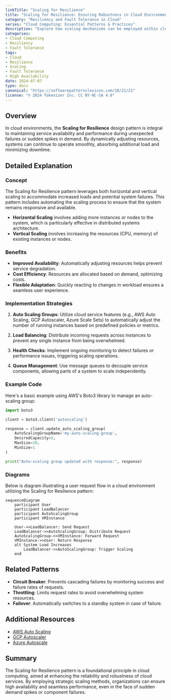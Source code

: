 ```yaml
---
linkTitle: "Scaling for Resilience"
title: "Scaling for Resilience: Ensuring Robustness in Cloud Environments"
category: "Resiliency and Fault Tolerance in Cloud"
series: "Cloud Computing: Essential Patterns & Practices"
description: "Explore how scaling mechanisms can be employed within cloud infrastructures to enhance system resilience, effectively absorbing load during failures and maintaining availability."
categories:
- Cloud Computing
- Resiliency
- Fault Tolerance
tags:
- Cloud
- Resilience
- Scaling
- Fault Tolerance
- High Availability
date: 2024-07-07
type: docs
canonical: "https://softwarepatternslexicon.com/18/21/21"
license: "© 2024 Tokenizer Inc. CC BY-NC-SA 4.0"
---
```


## Overview

In cloud environments, the **Scaling for Resilience** design pattern is integral to maintaining service availability and performance during unexpected failures or sudden spikes in demand. By dynamically adjusting resources, systems can continue to operate smoothly, absorbing additional load and minimizing downtime.

## Detailed Explanation

### Concept

The Scaling for Resilience pattern leverages both horizontal and vertical scaling to accommodate increased loads and potential system failures. This pattern includes automating the scaling process to ensure that the system remains responsive and available.

- **Horizontal Scaling** involves adding more instances or nodes to the system, which is particularly effective in distributed systems architecture.
- **Vertical Scaling** involves increasing the resources (CPU, memory) of existing instances or nodes. 

### Benefits

- **Improved Availability**: Automatically adjusting resources helps prevent service degradation.
- **Cost Efficiency**: Resources are allocated based on demand, optimizing costs.
- **Flexible Adaptation**: Quickly reacting to changes in workload ensures a seamless user experience.

### Implementation Strategies

1. **Auto Scaling Groups**: Utilize cloud service features (e.g., AWS Auto Scaling, GCP Autoscaler, Azure Scale Sets) to automatically adjust the number of running instances based on predefined policies or metrics.
   
2. **Load Balancing**: Distribute incoming requests across instances to prevent any single instance from being overwhelmed.

3. **Health Checks**: Implement ongoing monitoring to detect failures or performance issues, triggering scaling operations.

4. **Queue Management**: Use message queues to decouple service components, allowing parts of a system to scale independently.

### Example Code

Here's a basic example using AWS's Boto3 library to manage an auto-scaling group:

```python
import boto3

client = boto3.client('autoscaling')

response = client.update_auto_scaling_group(
    AutoScalingGroupName='my-auto-scaling-group',
    DesiredCapacity=5,
    MaxSize=10,
    MinSize=1
)

print("Auto-scaling group updated with response:", response)
```

### Diagrams

Below is diagram illustrating a user request flow in a cloud environment utilizing the Scaling for Resilience pattern:

```mermaid
sequenceDiagram
    participant User
    participant LoadBalancer
    participant AutoScalingGroup
    participant VMInstance

    User->>LoadBalancer: Send Request
    LoadBalancer->>AutoScalingGroup: Distribute Request
    AutoScalingGroup->>VMInstance: Forward Request
    VMInstance->>User: Return Response
    alt System Load Increases
        LoadBalancer->>AutoScalingGroup: Trigger Scaling
    end
```

## Related Patterns

- **Circuit Breaker**: Prevents cascading failures by monitoring success and failure rates of requests.
- **Throttling**: Limits request rates to avoid overwhelming system resources.
- **Failover**: Automatically switches to a standby system in case of failure.

## Additional Resources

- [AWS Auto Scaling](https://aws.amazon.com/autoscaling/)
- [GCP Autoscaler](https://cloud.google.com/compute/docs/autoscaler)
- [Azure Autoscale](https://docs.microsoft.com/en-us/azure/azure-monitor/autoscale/autoscale-get-started)

## Summary

The Scaling for Resilience pattern is a foundational principle in cloud computing, aimed at enhancing the reliability and robustness of cloud services. By employing strategic scaling methods, organizations can ensure high availability and seamless performance, even in the face of sudden demand spikes or component failures.
